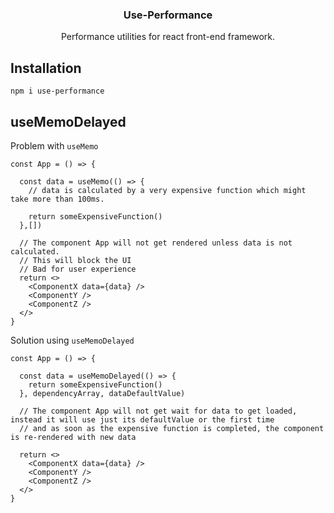 <h3 align="center">Use-Performance</h3>

<p align="center">
  Performance utilities for react front-end framework.
  <br>
</p>

## Installation

```
npm i use-performance
```

## useMemoDelayed

Problem with `useMemo` 

```
const App = () => {
  
  const data = useMemo(() => {
    // data is calculated by a very expensive function which might take more than 100ms.
    
    return someExpensiveFunction()
  },[])
  
  // The component App will not get rendered unless data is not calculated.
  // This will block the UI
  // Bad for user experience
  return <>
    <ComponentX data={data} />
    <ComponentY />
    <ComponentZ />
  </>
}
```

Solution using `useMemoDelayed` 

```
const App = () => {
  
  const data = useMemoDelayed(() => {
    return someExpensiveFunction()
  }, dependencyArray, dataDefaultValue)
  
  // The component App will not get wait for data to get loaded, instead it will use just its defaultValue or the first time
  // and as soon as the expensive function is completed, the component is re-rendered with new data
 
  return <>
    <ComponentX data={data} />
    <ComponentY />
    <ComponentZ />
  </>
}
```
